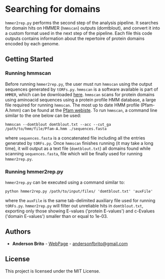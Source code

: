 # Searching for domains

`hmmer2rep.py` performs the second step of the analysis pipeline. It searches for domain hits on HMMER (`hmmscan`) outputs (domtblout), and convert it into a custom format used in the next step of the pipeline. Each file this code outputs contains information about the repertoire of protein domains encoded by each genome.

## Getting Started

### Running hmmscan

Before running `hmmer2rep.py`, the user must run `hmmscan` using the output sequences generated by `tORFs.py`. `hmmscan` is a software available is part of `HMMER`, which can be downloaded [here](http://hmmer.org/download.html). `hmmscan` scans for protein domains using aminoacid sequences using a protein profile HMM database, a large file required for running `hmmscan`. The most up to date HMM profile (Pfam-A.hmm) can be found at the [Pfam webiste](http://bit.ly/2BUXaWV). To run `hmmscan`, a command line similar to the one below can be used:

```
hmmscan --domtblout domtblout.txt --acc --cut_ga /path/to/hmm/file/Pfam-A.hmm ./sequences.fasta
```

where `sequences.fasta` is a concatenated file including all the entries generated by `tORFs.py`. Once `hmmscan` finishes running (it may take a long time), it will output as a text file (`domtblout.txt`) all domains found while scanning `sequences.fasta`, file which will be finally used for running `hmmer2rep.py`.

### Running hmmer2rep.py

`hmmer2rep.py` can be executed using a command similar to:

```
python hmmer2rep.py /path/to/input/files/ 'domtblout.txt' 'auxFile'
```

where the `auxFile` is the same tab-delimited auxiliary file used for running `tORFs.py`. `hmmer2rep.py` will filter out unreliable hits in `domtblout.txt`, exporting only those showing E-values ('protein E-values') and c-Evalues ('domain E-values') smaller than or equal to 1e-03.

## Authors

* **Anderson Brito** - [WebPage](https://andersonbrito.github.io/) - andersonfbrito@gmail.com

## License

This project is licensed under the MIT License.

<!---
--->